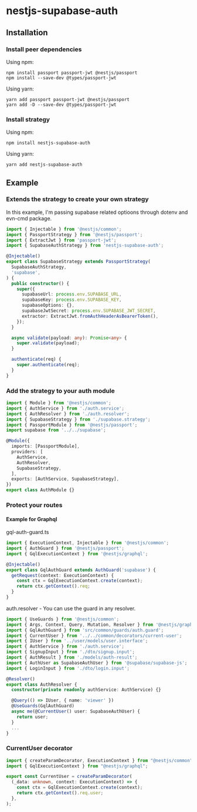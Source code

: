 # nestjs-supabase-auth

## Installation

### Install peer dependencies

Using npm:
```
npm install passport passport-jwt @nestjs/passport
npm install --save-dev @types/passport-jwt
```

Using yarn:
```
yarn add passport passport-jwt @nestjs/passport
yarn add -D --save-dev @types/passport-jwt
```

### Install strategy

Using npm:
```
npm install nestjs-supabase-auth
```

Using yarn:
```
yarn add nestjs-supabase-auth
```

## Example

### Extends the strategy to create your own strategy

In this example, I'm passing supabase related optioons through dotenv and evn-cmd package. 

```ts
import { Injectable } from '@nestjs/common';
import { PassportStrategy } from '@nestjs/passport';
import { ExtractJwt } from 'passport-jwt';
import { SupabaseAuthStrategy } from 'nestjs-supabase-auth';

@Injectable()
export class SupabaseStrategy extends PassportStrategy(
  SupabaseAuthStrategy,
  'supabase',
) {
  public constructor() {
    super({
      supabaseUrl: process.env.SUPABASE_URL,
      supabaseKey: process.env.SUPABASE_KEY,
      supabaseOptions: {},
      supabaseJwtSecret: process.env.SUPABASE_JWT_SECRET,
      extractor: ExtractJwt.fromAuthHeaderAsBearerToken(),
    });
  }

  async validate(payload: any): Promise<any> {
    super.validate(payload);
  }

  authenticate(req) { 
    super.authenticate(req);
  }
}
```

### Add the strategy to your auth module

```ts
import { Module } from '@nestjs/common';
import { AuthService } from './auth.service';
import { AuthResolver } from './auth.resolver';
import { SupabaseStrategy } from './supabase.strategy';
import { PassportModule } from '@nestjs/passport';
import supabase from '../../supabase';

@Module({
  imports: [PassportModule],
  providers: [
    AuthService,
    AuthResolver,
    SupabaseStrategy,
  ],
  exports: [AuthService, SupabaseStrategy],
})
export class AuthModule {}
```
### Protect your routes

#### Example for Graphql

gql-auth-guard.ts
```ts
import { ExecutionContext, Injectable } from '@nestjs/common';
import { AuthGuard } from '@nestjs/passport';
import { GqlExecutionContext } from '@nestjs/graphql';

@Injectable()
export class GqlAuthGuard extends AuthGuard('supabase') {
  getRequest(context: ExecutionContext) {
    const ctx = GqlExecutionContext.create(context);
    return ctx.getContext().req;
  }
}
```

auth.resolver - You can use the guard in any resolver. 

```ts
import { UseGuards } from '@nestjs/common';
import { Args, Context, Query, Mutation, Resolver } from '@nestjs/graphql';
import { GqlAuthGuard } from 'src/common/guards/auth.guard';
import { CurrentUser } from '../../common/decorators/current-user';
import { IUser } from '../user/models/user.interface';
import { AuthService } from './auth.service';
import { SignupInput } from './dto/signup.input';
import { AuthResult } from './models/auth-result';
import { AuthUser as SupabaseAuthUser } from '@supabase/supabase-js';
import { LoginInput } from './dto/login.input';

@Resolver()
export class AuthResolver {
  constructor(private readonly authService: AuthService) {}

  @Query(() => IUser, { name: 'viewer' })
  @UseGuards(GqlAuthGuard)
  async me(@CurrentUser() user: SupabaseAuthUser) {
    return user;
  }
  ...
}

```

### CurrentUser decorator

```ts
import { createParamDecorator, ExecutionContext } from "@nestjs/common";
import { GqlExecutionContext } from "@nestjs/graphql";

export const CurrentUser = createParamDecorator(
  (_data: unknown, context: ExecutionContext) => {
    const ctx = GqlExecutionContext.create(context);
    return ctx.getContext().req.user;
  },
);

```
